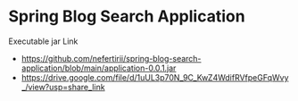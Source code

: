 # Spring Blog Search Application

Executable jar Link
- https://github.com/nefertirii/spring-blog-search-application/blob/main/application-0.0.1.jar
- https://drive.google.com/file/d/1uUL3p70N_9C_KwZ4WdifRVfpeGFqWvy_/view?usp=share_link
